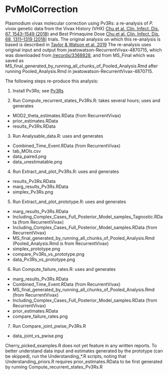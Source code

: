 # PvMolCorrection

Plasmodium vivax molecular correction using Pv3Rs: a re-analysis of *P. vivax*
genetic data from the Vivax History (VHX) 
[Chu et al. Clin. Infect. Dis. 67, 1543–1549 (2018)](https://academic.oup.com/cid/article/67/10/1543/5034800) and 
Best Primaquine Dose 
[Chu et al. Clin. Infect. Dis. 68, 1311–1319 (2018)](https://academic.oup.com/cid/article/68/8/1311/5079011)
trials. The original analysis on which this re-analysis is based is described in 
[Taylor & Watson et al. 2019](https://www.nature.com/articles/s41467-019-13412-x) 
The re-analysis uses original input and output from
jwatowatson-RecurrentVivax-4870715, which was downloaded from
[/records/3368828](https://zenodo.org/records/3368828), and from MS_Final which
was saved as MS_final_generated_by_running_all_chunks_of_Pooled_Analysis.Rmd
after running Pooled_Analysis.Rmd in jwatowatson-RecurrentVivax-4870715.

The following steps re-produce this analysis: 

1) Install Pv3Rs; see [Pv3Rs](https://github.com/aimeertaylor/Pv3Rs)

2) Run Compute_recurrent_states_Pv3Rs.R: takes several hours; uses and generates 
 - MOD2_theta_estimates.RData (from RecurrentVivax)
 - prior_estimates.RData 
 - results_Pv3Rs.RData
 
3) Run Analysable_data.R: uses and generates
 - Combined_Time_Event.RData (from RecurrentVivax)
 - tab_MOIs.csv
 - data_paired.png
 - data_unestimatable.png

4) Run Extract_and_plot_Pv3Rs.R: uses and generates
 - results_Pv3Rs.RData
 - marg_results_Pv3Rs.RData
 - simplex_Pv3Rs.png
 
5) Run Extract_and_plot_prototype.R: uses and generates
 - marg_results_Pv3Rs.RData
 - Including_Complex_Cases_Full_Posterior_Model_samples_Tagnostic.RData (from RecurrentVivax)
 - Including_Complex_Cases_Full_Posterior_Model_samples.RData (from RecurrentVivax)
 - MS_final_generated_by_running_all_chunks_of_Pooled_Analysis.Rmd (Pooled_Analysis.Rmd is from RecurrentVivax)
 - simplex_prototype.png
 - compare_Pv3Rs_vs_prototype.png
 - data_Pv3Rs_vs_prototype.png
 
6) Run Compute_failure_rates.R: uses and generates
 - marg_results_Pv3Rs.RData
 - Combined_Time_Event.RData (from RecurrentVivax)
 - MS_final_generated_by_running_all_chunks_of_Pooled_Analysis.Rmd (from RecurrentVivax)
 - Including_Complex_Cases_Full_Posterior_Model_samples.RData (from RecurrentVivax)
 - prior_estimates.RData
 - compare_failure_rates.png
 
7) Run Compare_joint_pwise_Pv3Rs.R
 - data_joint_vs_pwise.png

Cherry_picked_examples.R does not yet feature in any written reports. To better
understand data input and estimates generated by the prototype (can be skipped),
run the Understanding_*.R scripts, noting that Understanding_priors.R requires
prior_estimates.RData to be first generated by running
Compute_recurrent_states_Pv3Rs.R
